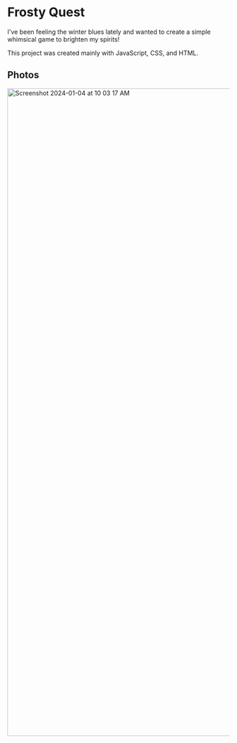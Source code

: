 # Frosty Quest

I've been feeling the winter blues lately and wanted to create a simple whimsical game to brighten my spirits! 

This project was created mainly with JavaScript, CSS, and HTML.

## Photos
<img width="1470" alt="Screenshot 2024-01-04 at 10 03 17 AM" src="https://github.com/searley96/jan_game/assets/119346063/603cd2f9-5173-4d92-8c6a-85b7e67dfd8a">
